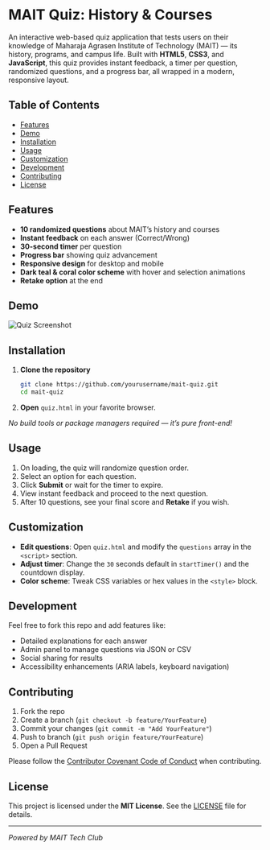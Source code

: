 # MAIT Quiz: History & Courses

An interactive web-based quiz application that tests users on their knowledge of Maharaja Agrasen Institute of Technology (MAIT) — its history, programs, and campus life. Built with **HTML5**, **CSS3**, and **JavaScript**, this quiz provides instant feedback, a timer per question, randomized questions, and a progress bar, all wrapped in a modern, responsive layout.

## Table of Contents

- [Features](#features)
- [Demo](#demo)
- [Installation](#installation)
- [Usage](#usage)
- [Customization](#customization)
- [Development](#development)
- [Contributing](#contributing)
- [License](#license)

## Features

- **10 randomized questions** about MAIT’s history and courses
- **Instant feedback** on each answer (Correct/Wrong)
- **30-second timer** per question
- **Progress bar** showing quiz advancement
- **Responsive design** for desktop and mobile
- **Dark teal & coral color scheme** with hover and selection animations
- **Retake option** at the end

## Demo

![Quiz Screenshot](./assets/quiz-screenshot.png)

## Installation

1. **Clone the repository**
   ```bash
   git clone https://github.com/yourusername/mait-quiz.git
   cd mait-quiz
   ```
2. **Open** `quiz.html` in your favorite browser.

_No build tools or package managers required — it’s pure front-end!_

## Usage

1. On loading, the quiz will randomize question order.
2. Select an option for each question.
3. Click **Submit** or wait for the timer to expire.
4. View instant feedback and proceed to the next question.
5. After 10 questions, see your final score and **Retake** if you wish.

## Customization

- **Edit questions**: Open `quiz.html` and modify the `questions` array in the `<script>` section.
- **Adjust timer**: Change the `30` seconds default in `startTimer()` and the countdown display.
- **Color scheme**: Tweak CSS variables or hex values in the `<style>` block.

## Development

Feel free to fork this repo and add features like:

- Detailed explanations for each answer
- Admin panel to manage questions via JSON or CSV
- Social sharing for results
- Accessibility enhancements (ARIA labels, keyboard navigation)

## Contributing

1. Fork the repo
2. Create a branch (`git checkout -b feature/YourFeature`)
3. Commit your changes (`git commit -m "Add YourFeature"`)
4. Push to branch (`git push origin feature/YourFeature`)
5. Open a Pull Request

Please follow the [Contributor Covenant Code of Conduct](https://www.contributor-covenant.org/) when contributing.

## License

This project is licensed under the **MIT License**. See the [LICENSE](./LICENSE) file for details.

---
_Powered by MAIT Tech Club_

